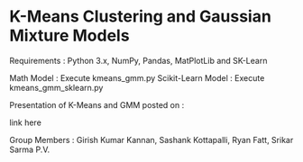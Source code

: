 # K-Means Clustering and Gaussian Mixture Models

Requirements : Python 3.x, NumPy, Pandas, MatPlotLib and SK-Learn

Math Model : Execute kmeans_gmm.py
Scikit-Learn Model : Execute kmeans_gmm_sklearn.py

Presentation of K-Means and GMM posted on :

link here

Group Members : Girish Kumar Kannan, Sashank Kottapalli, Ryan Fatt, Srikar Sarma P.V.
